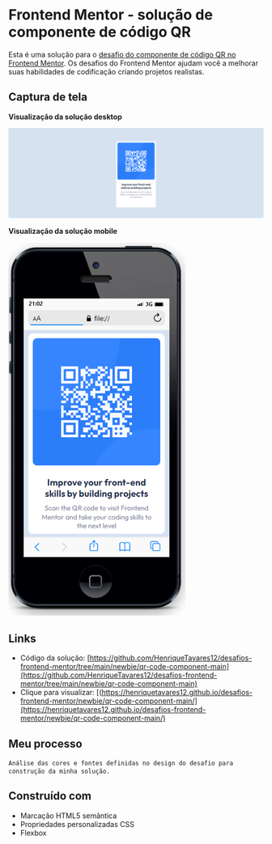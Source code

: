 # Frontend Mentor - solução de componente de código QR

Esta é uma solução para o [desafio do componente de código QR no Frontend Mentor](https://www.frontendmentor.io/challenges/qr-code-component-iux_sIO_H). Os desafios do Frontend Mentor ajudam você a melhorar suas habilidades de codificação criando projetos realistas.


## Captura de tela
**Visualização da solução desktop** 

![imagem da solução desktop](images/img-desktop.PNG)

**Visualização da solução mobile**

![imagem da solução desktop](images/img-mobile.PNG)
## Links

- Código da solução: [https://github.com/HenriqueTavares12/desafios-frontend-mentor/tree/main/newbie/qr-code-component-main](https://github.com/HenriqueTavares12/desafios-frontend-mentor/tree/main/newbie/qr-code-component-main)
- Clique para visualizar: [(https://henriquetavares12.github.io/desafios-frontend-mentor/newbie/qr-code-component-main/](https://henriquetavares12.github.io/desafios-frontend-mentor/newbie/qr-code-component-main/)

## Meu processo
    Análise das cores e fontes definidas no design do desafio para construção da minha solução.

## Construído com
- Marcação HTML5 semântica
- Propriedades personalizadas CSS
- Flexbox

